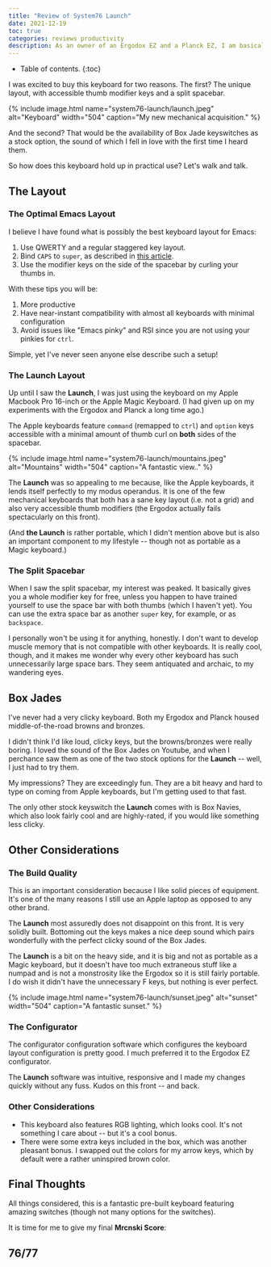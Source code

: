 ```yaml
---
title: "Review of System76 Launch"
date: 2021-12-19
toc: true
categories: reviews productivity
description: As an owner of an Ergodox EZ and a Planck EZ, I am basically an expert on mechanical keyboards as well as ergonomics.
---
```


* Table of contents.
{:toc}

I was excited to buy this keyboard for two reasons. The first? The unique layout, with accessible thumb modifier keys and a split spacebar.

{% include image.html name="system76-launch/launch.jpeg" alt="Keyboard" width="504" caption="My new mechanical acquisition." %}

And the second? That would be the availability of Box Jade keyswitches as a stock option, the sound of which I fell in love with the first time I heard them.

So how does this keyboard hold up in practical use? Let's walk and talk.

## The Layout

### The Optimal Emacs Layout

I believe I have found what is possibly the best keyboard layout for Emacs:

1. Use QWERTY and a regular staggered key layout.
1. Bind `CAPS` to `super`, as described in [this article](https://www.mrcn.ski/useful-emacs-shortcuts/#being-super).
1. Use the modifier keys on the side of the spacebar by curling your thumbs in.

With these tips you will be:

1. More productive
1. Have near-instant compatibility with almost all keyboards with minimal configuration
1. Avoid issues like "Emacs pinky" and RSI since you are not using your pinkies for `ctrl`.

Simple, yet I've never seen anyone else describe such a setup!

### The Launch Layout

Up until I saw the **Launch**, I was just using the keyboard on my Apple Macbook Pro 16-inch or the Apple Magic Keyboard. (I had given up on my experiments with the Ergodox and Planck a long time ago.)

The Apple keyboards feature `command` (remapped to `ctrl`) and `option` keys accessible with a minimal amount of thumb curl on **both** sides of the spacebar.

{% include image.html name="system76-launch/mountains.jpeg" alt="Mountains" width="504" caption="A fantastic view.." %}

The **Launch** was so appealing to me because, like the Apple keyboards, it lends itself perfectly to my modus operandus. It is one of the few mechanical keyboards that both has a sane key layout (i.e. not a grid) and also very accessible thumb modifiers (the Ergodox actually fails spectacularly on this front).

(And **the Launch** is rather portable, which I didn't mention above but is also an important component to my lifestyle -- though not as portable as a Magic keyboard.)

### The Split Spacebar

When I saw the split spacebar, my interest was peaked. It basically gives you a whole modifier key for free, unless you happen to have trained yourself to use the space bar with both thumbs (which I haven't yet). You can use the extra space bar as another `super` key, for example, or as `backspace`.

I personally won't be using it for anything, honestly. I don't want to develop muscle memory that is not compatible with other keyboards. It is really cool, though, and it makes me wonder why every other keyboard has such unnecessarily large space bars. They seem antiquated and archaic, to my wandering eyes.

## Box Jades

I've never had a very clicky keyboard. Both my Ergodox and Planck housed middle-of-the-road browns and bronzes.

I didn't think I'd like loud, clicky keys, but the browns/bronzes were really boring. I loved the sound of the Box Jades on Youtube, and when I perchance saw them as one of the two stock options for the **Launch** -- well, I just had to try them.

My impressions? They are exceedingly fun. They are a bit heavy and hard to type on coming from Apple keyboards, but I'm getting used to that fast.

The only other stock keyswitch the **Launch** comes with is Box Navies, which also look fairly cool and are highly-rated, if you would like something less clicky.

## Other Considerations

### The Build Quality

This is an important consideration because I like solid pieces of equipment. It's one of the many reasons I still use an Apple laptop as opposed to any other brand.

The **Launch** most assuredly does not disappoint on this front. It is very solidly built. Bottoming out the keys makes a nice deep sound which pairs wonderfully with the perfect clicky sound of the Box Jades.

The **Launch** is a bit on the heavy side, and it is big and not as portable as a Magic keyboard, but it doesn't have too much extraneous stuff like a numpad and is not a monstrosity like the Ergodox so it is still fairly portable. I do wish it didn't have the unnecessary F keys, but nothing is ever perfect.

{% include image.html name="system76-launch/sunset.jpeg" alt="sunset" width="504" caption="A fantastic sunset." %}

### The Configurator

The configurator configuration software which configures the keyboard layout configuration is pretty good. I much preferred it to the Ergodox EZ configurator.

The **Launch** software was intuitive, responsive and I made my changes quickly without any fuss. Kudos on this front -- and back.

### Other Considerations

- This keyboard also features RGB lighting, which looks cool. It's not something I care about -- but it's a cool bonus.
- There were some extra keys included in the box, which was another pleasant bonus. I swapped out the colors for my arrow keys, which by default were a rather uninspired brown color.

## Final Thoughts

All things considered, this is a fantastic pre-built keyboard featuring amazing switches (though not many options for the switches).

It is time for me to give my final **Mrcnski Score**:

## 76/77
